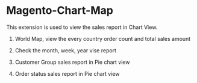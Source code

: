 # Magento-Chart-Map
This extension is used to view the sales report in Chart View. 

1) World Map,  view the every country order count and total sales amount

2) Check the month, week, year vise report

3) Customer Group sales report in Pie chart view

4) Order status sales report in Pie chart view

